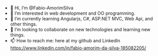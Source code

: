 - 👋 Hi, I’m @Fabio-AmorimSilva
- 👀 I’m interested in web development and OO programming.
- 🌱 I’m currently learning Angularjs, C#, ASP.NET MVC, Web Api, and other things. 
- 💞️ I’m looking to collaborate on new technologies and learning new things.
- 📫 How to reach me: here at my github and LinkedIn https://www.linkedin.com/in/fabio-amorim-da-silva-185082205/

<!---
Fabio-AmorimSilva/Fabio-AmorimSilva is a ✨ special ✨ repository because its `README.md` (this file) appears on your GitHub profile.
You can click the Preview link to take a look at your changes.
--->
